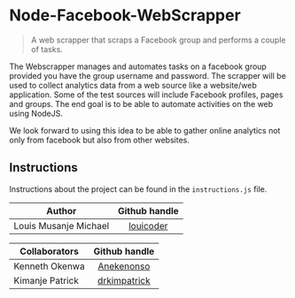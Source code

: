 # Node-Facebook-WebScrapper
> A web scrapper that scraps a Facebook group and performs a couple of tasks.

The Webscrapper manages and automates tasks on a facebook group provided you have the group username and password.
The scrapper will be used to collect analytics data from a web source like a website/web application. Some of the test sources will include Facebook profiles, pages and groups. The end goal is to be able to automate activities on the web using NodeJS.

We look forward to using this idea to be able to gather online analytics not only from facebook but also from other websites.

## Instructions
Instructions about the project can be found in the `instructions.js` file.

| Author        | Github handle |
| ------------- |:-------------:| 
| Louis Musanje Michael     | [louicoder](https://github.com/louicoder)|


| Collaborators      | Github handle      |
| ------------- |:-------------:|
| Kenneth Okenwa | [Anekenonso](https://github.com/Anekenonso)|
| Kimanje Patrick | [drkimpatrick](https://github.com/drkimpatrick)|
